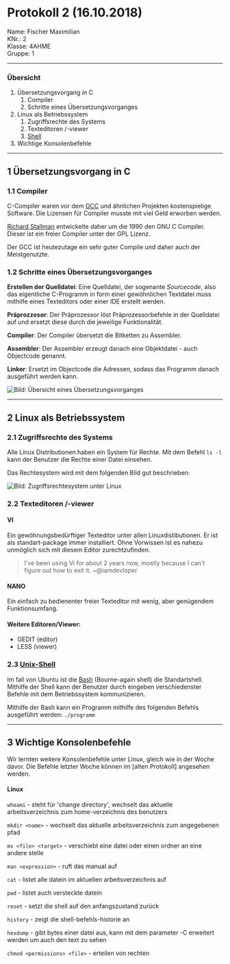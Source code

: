 # Protokoll 2 (16.10.2018)
Name: Fischer Maximilian  
KNr.: 2  
Klasse: 4AHME  
Gruppe: 1  
___
### Übersicht

1. Übersetzungsvorgang in C
    1. Compiler
    1. Schritte eines Übersetzungsvorganges
1. Linux als Betriebssystem
    1. Zugriffsrechte des Systems
    1. Texteditoren /-viewer
    1. [Shell][unixshell]
1. Wichtige Konsolenbefehle 

___
## **1** Übersetzungsvorgang in C

### **1.1** Compiler

C-Compiler waren vor dem [GCC][gcc] und ähnlichen Projekten kostenspielige Software. Die Lizensen für Compiler musste mit viel Geld erworben werden.

[Richard Stallman][richardstallman] entwickelte daher um die 1990 den GNU C Compiler.
Dieser ist ein freier Compiler unter der GPL Lizenz.

Der GCC ist heutezutage ein sehr guter Compile und daher auch der Meistgenutzte.

### **1.2** Schritte eines Übersetzungsvorganges

**Erstellen der Quelldatei**:
Eine Quelldatei, der sogenante *Sourcecode*, also das eigentliche C-Programm in form einer gewöhnlichen Textdatei muss mithilfe eines Texteditors oder einer IDE erstellt werden. 

**Präprozzesor**:
Der Präprozessor löst Präprozessorbefehle in der Quelldatei auf und ersetzt diese durch die jeweilige Funktionalität.

**Compiler**:
Der Compiler übersetzt die Bitketten zu Assembler.

**Assembler**:
Der Assembler erzeugt danach eine Objektdatei - auch Objectcode genannt.

**Linker**:
Ersetzt im Objectcode die Adressen, sodass das Programm danach ausgeführt werden kann.

![Bild: Übersicht eines Übersetzungsvorganges](http://nerdyelectronics.com/wp-content/uploads/2017/07/GCC_CompilationProcess.png)

___
## **2** Linux als Betriebssystem

### **2.1** Zugriffsrechte des Systems

Alle Linux Distributionen haben ein System für Rechte. 
Mit dem Befehl `ls -l` kann der Benutzer die Rechte einer Datei einsehen.

Das Rechtesystem wird mit dem folgenden Bild gut beschrieben:

![Bild: Zugriffsrechtesystem unter Linux](http://original.cyber-tec.org/img/anleitungen/linux/zugriffsrechte.png)

### **2.2** Texteditoren /-viewer

#### VI

Ein gewöhnungsbedürftiger Texteditor unter allen Linuxdistibutionen. Er ist als standart-package immer installiert. Ohne Vorwissen ist es nahezu unmöglich sich mit diesem Editor zurechtzufinden.

> I've been using Vi for about 2 years now, mostly because I can't figure out how to exit it.
~@iamdevloper

#### NANO

Ein einfach zu bedienenter freier Texteditor mit wenig, aber genügendem Funktionsumfang.

#### Weitere Editoren/Viewer:
- GEDIT (editor)
- LESS (viewer)

### **2.3** [Unix-Shell][unixshell]

Im fall von Ubuntu ist die [Bash][bash] (Bourne-again shell) die Standartshell.
Mithilfe der Shell kann der Benutzer durch eingeben verschiedenster Befehle mit dem Betriebssystem kommunizieren.

Mithilfe der Bash kann ein Programm mithilfe des folgenden Befehls ausgeführt werden:
`./programm`

___
## **3** Wichtige Konsolenbefehle

Wir lernten weitere Konsolenbefehle unter Linux, gleich wie in der Woche davor. Die Befehle letzter Woche können im [alten Protokoll] angesehen werden.

#### Linux

`whoami` - steht für 'change directory', wechselt das aktuelle arbeitsverzeichnis zum home-verzeichnis des benutzers  

`mkdir <name>` - wechselt das aktuelle arbeitsverzeichnis zum angegebenen pfad  

`mv <file> <target>` - verschiebt eine datei oder einen ordner an eine andere stelle 

`man <expression>` - ruft das manual auf  

`cat` - listet alle datein im aktuellen arbeitsverzeichnis auf  

`pwd` - listet auch versteckte datein  

`reset` - setzt die shell auf den anfangszustand zurück  

`history` - zeigt die shell-befehls-historie an  

`hexdump` - gibt bytes einer datei aus, kann mit dem parameter -C erweitert werden um auch den text zu sehen  

`chmod <permissions> <file>` - erteilen von rechten

[richardstallman]: https://de.wikipedia.org/wiki/Richard_Stallman
[gcc]: https://de.wikipedia.org/wiki/GNU_Compiler_Collection
[unixshell]: https://de.wikipedia.org/wiki/Unix-Shell
[bash]: https://de.wikipedia.org/wiki/Bash_(Shell)


